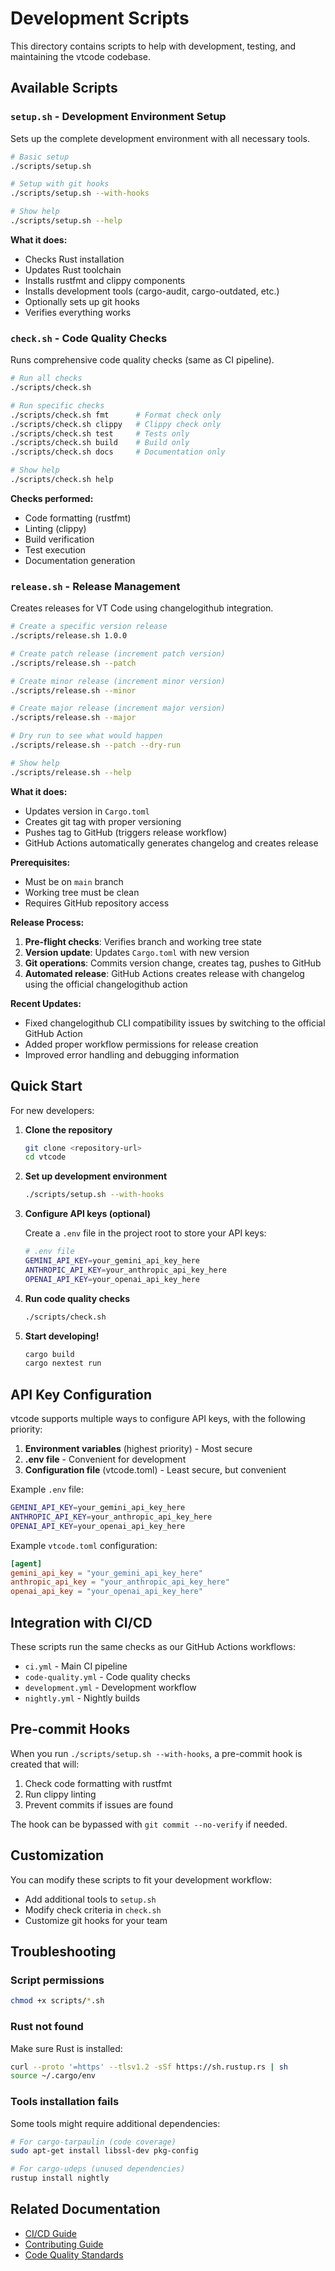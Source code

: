 # Development Scripts

This directory contains scripts to help with development, testing, and maintaining the vtcode codebase.

## Available Scripts

### `setup.sh` - Development Environment Setup

Sets up the complete development environment with all necessary tools.

```bash
# Basic setup
./scripts/setup.sh

# Setup with git hooks
./scripts/setup.sh --with-hooks

# Show help
./scripts/setup.sh --help
```

**What it does:**

-   Checks Rust installation
-   Updates Rust toolchain
-   Installs rustfmt and clippy components
-   Installs development tools (cargo-audit, cargo-outdated, etc.)
-   Optionally sets up git hooks
-   Verifies everything works

### `check.sh` - Code Quality Checks

Runs comprehensive code quality checks (same as CI pipeline).

```bash
# Run all checks
./scripts/check.sh

# Run specific checks
./scripts/check.sh fmt      # Format check only
./scripts/check.sh clippy   # Clippy check only
./scripts/check.sh test     # Tests only
./scripts/check.sh build    # Build only
./scripts/check.sh docs     # Documentation only

# Show help
./scripts/check.sh help
```

**Checks performed:**

-   Code formatting (rustfmt)
-   Linting (clippy)
-   Build verification
-   Test execution
-   Documentation generation

### `release.sh` - Release Management

Creates releases for VT Code using changelogithub integration.

```bash
# Create a specific version release
./scripts/release.sh 1.0.0

# Create patch release (increment patch version)
./scripts/release.sh --patch

# Create minor release (increment minor version)
./scripts/release.sh --minor

# Create major release (increment major version)
./scripts/release.sh --major

# Dry run to see what would happen
./scripts/release.sh --patch --dry-run

# Show help
./scripts/release.sh --help
```

**What it does:**

-   Updates version in `Cargo.toml`
-   Creates git tag with proper versioning
-   Pushes tag to GitHub (triggers release workflow)
-   GitHub Actions automatically generates changelog and creates release

**Prerequisites:**

-   Must be on `main` branch
-   Working tree must be clean
-   Requires GitHub repository access

**Release Process:**

1. **Pre-flight checks**: Verifies branch and working tree state
2. **Version update**: Updates `Cargo.toml` with new version
3. **Git operations**: Commits version change, creates tag, pushes to GitHub
4. **Automated release**: GitHub Actions creates release with changelog using the official changelogithub action

**Recent Updates:**

-   Fixed changelogithub CLI compatibility issues by switching to the official GitHub Action
-   Added proper workflow permissions for release creation
-   Improved error handling and debugging information

## Quick Start

For new developers:

1. **Clone the repository**

    ```bash
    git clone <repository-url>
    cd vtcode
    ```

2. **Set up development environment**

    ```bash
    ./scripts/setup.sh --with-hooks
    ```

3. **Configure API keys (optional)**

    Create a `.env` file in the project root to store your API keys:

    ```bash
    # .env file
    GEMINI_API_KEY=your_gemini_api_key_here
    ANTHROPIC_API_KEY=your_anthropic_api_key_here
    OPENAI_API_KEY=your_openai_api_key_here
    ```

4. **Run code quality checks**

    ```bash
    ./scripts/check.sh
    ```

5. **Start developing!**

    ```bash
    cargo build
    cargo nextest run
    ```

## API Key Configuration

vtcode supports multiple ways to configure API keys, with the following priority:

1. **Environment variables** (highest priority) - Most secure
2. **.env file** - Convenient for development
3. **Configuration file** (vtcode.toml) - Least secure, but convenient

Example `.env` file:

```bash
GEMINI_API_KEY=your_gemini_api_key_here
ANTHROPIC_API_KEY=your_anthropic_api_key_here
OPENAI_API_KEY=your_openai_api_key_here
```

Example `vtcode.toml` configuration:

```toml
[agent]
gemini_api_key = "your_gemini_api_key_here"
anthropic_api_key = "your_anthropic_api_key_here"
openai_api_key = "your_openai_api_key_here"
```

## Integration with CI/CD

These scripts run the same checks as our GitHub Actions workflows:

-   `ci.yml` - Main CI pipeline
-   `code-quality.yml` - Code quality checks
-   `development.yml` - Development workflow
-   `nightly.yml` - Nightly builds

## Pre-commit Hooks

When you run `./scripts/setup.sh --with-hooks`, a pre-commit hook is created that will:

1. Check code formatting with rustfmt
2. Run clippy linting
3. Prevent commits if issues are found

The hook can be bypassed with `git commit --no-verify` if needed.

## Customization

You can modify these scripts to fit your development workflow:

-   Add additional tools to `setup.sh`
-   Modify check criteria in `check.sh`
-   Customize git hooks for your team

## Troubleshooting

### Script permissions

```bash
chmod +x scripts/*.sh
```

### Rust not found

Make sure Rust is installed:

```bash
curl --proto '=https' --tlsv1.2 -sSf https://sh.rustup.rs | sh
source ~/.cargo/env
```

### Tools installation fails

Some tools might require additional dependencies:

```bash
# For cargo-tarpaulin (code coverage)
sudo apt-get install libssl-dev pkg-config

# For cargo-udeps (unused dependencies)
rustup install nightly
```

## Related Documentation

-   [CI/CD Guide](../docs/development/ci-cd.md)
-   [Contributing Guide](../docs/development/README.md)
-   [Code Quality Standards](../docs/project/README.md)
